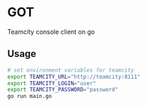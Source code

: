 # GOT
Teamcity console client on go

## Usage
```bash
# set environment variables for teamcity
export TEAMCITY_URL="http://teamcity:8111"
export TEAMCITY_LOGIN="user"
export TEAMCITY_PASSWORD="password"
go run main.go
```
